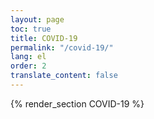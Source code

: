 ```yaml
---
layout: page
toc: true
title: COVID-19
permalink: "/covid-19/"
lang: el
order: 2
translate_content: false
---
```



{% render_section COVID-19 %}
